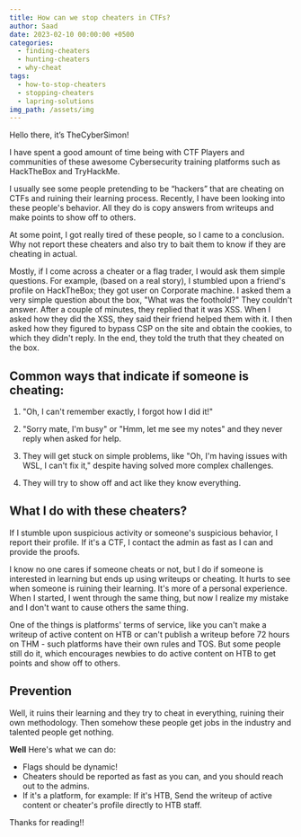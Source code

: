 ```yaml
---
title: How can we stop cheaters in CTFs?
author: Saad
date: 2023-02-10 00:00:00 +0500
categories:
  - finding-cheaters
  - hunting-cheaters
  - why-cheat
tags:
  - how-to-stop-cheaters
  - stopping-cheaters
  - lapring-solutions
img_path: /assets/img
---
```

Hello there, it’s TheCyberSimon!

I have spent a good amount of time being with CTF Players and communities of these awesome Cybersecurity training platforms such as HackTheBox and TryHackMe.

I usually see some people pretending to be “hackers” that are cheating on CTFs and ruining their learning process. Recently, I have been looking into these people's behavior. All they do is copy answers from writeups and make points to show off to others.

At some point, I got really tired of these people, so I came to a conclusion. Why not report these cheaters and also try to bait them to know if they are cheating in actual.

Mostly, if I come across a cheater or a flag trader, I would ask them simple questions. For example, (based on a real story), I stumbled upon a friend's profile on HackTheBox; they got user on Corporate machine. I asked them a very simple question about the box, "What was the foothold?" They couldn't answer. After a couple of minutes, they replied that it was XSS. When I asked how they did the XSS, they said their friend helped them with it. I then asked how they figured to bypass CSP on the site and obtain the cookies, to which they didn't reply. In the end, they told the truth that they cheated on the box.

## Common ways that indicate if someone is cheating:

1. "Oh, I can't remember exactly, I forgot how I did it!"

2. "Sorry mate, I'm busy" or "Hmm, let me see my notes" and they never reply when asked for help.

3. They will get stuck on simple problems, like "Oh, I'm having issues with WSL, I can't fix it," despite having solved more complex challenges.

4. They will try to show off and act like they know everything.

## What I do with these cheaters?
 If I stumble upon suspicious activity or someone's suspicious behavior, I report their profile. If it's a CTF, I contact the admin as fast as I can and provide the proofs.

I know no one cares if someone cheats or not, but I do if someone is interested in learning but ends up using writeups or cheating. It hurts to see when someone is ruining their learning. It's more of a personal experience. When I started, I went through the same thing, but now I realize my mistake and I don't want to cause others the same thing.

One of the things is platforms' terms of service, like you can't make a writeup of active content on HTB or can't publish a writeup before 72 hours on THM - such platforms have their own rules and TOS. But some people still do it, which encourages newbies to do active content on HTB to get points and show off to others.

## Prevention
 Well, it ruins their learning and they try to cheat in everything, ruining their own methodology. Then somehow these people get jobs in the industry and talented people get nothing.
 
**Well** Here's what we can do:
- Flags should be dynamic!
- Cheaters should be reported as fast as you can, and you should reach out to the admins.
- If it's a platform, for example: If it's HTB, Send the writeup of active content or cheater's profile directly to HTB staff.

Thanks for reading!!
